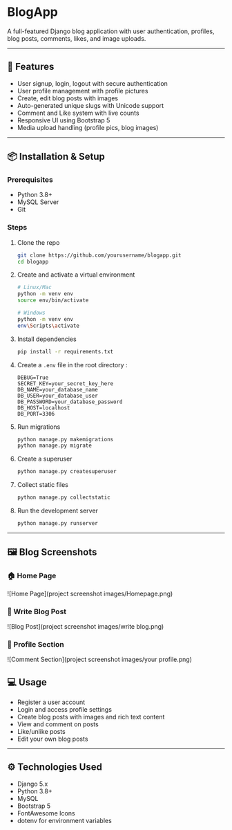 # BlogApp

A full-featured Django blog application with user authentication, profiles, blog posts, comments, likes, and image uploads.

---

## 🚀 Features

- User signup, login, logout with secure authentication  
- User profile management with profile pictures  
- Create, edit blog posts with images  
- Auto-generated unique slugs with Unicode support  
- Comment and Like system with live counts  
- Responsive UI using Bootstrap 5  
- Media upload handling (profile pics, blog images)  

---

## 📦 Installation & Setup

### Prerequisites

- Python 3.8+  
- MySQL Server  
- Git  

### Steps

1. Clone the repo

    ```bash
    git clone https://github.com/yourusername/blogapp.git
    cd blogapp
    ```

2. Create and activate a virtual environment

    ```bash
    # Linux/Mac
    python -m venv env
    source env/bin/activate

    # Windows
    python -m venv env
    env\Scripts\activate
    ```

3. Install dependencies

    ```bash
    pip install -r requirements.txt
    ```

4. Create a `.env` file in the root directory :

    ```
    DEBUG=True
    SECRET_KEY=your_secret_key_here
    DB_NAME=your_database_name
    DB_USER=your_database_user
    DB_PASSWORD=your_database_password
    DB_HOST=localhost
    DB_PORT=3306
    ```

5. Run migrations

    ```bash
    python manage.py makemigrations
    python manage.py migrate
    ```

6. Create a superuser

    ```bash
    python manage.py createsuperuser
    ```

7. Collect static files

    ```bash
    python manage.py collectstatic
    ```

8. Run the development server

    ```bash
    python manage.py runserver
    ```

---
## 🖼️ Blog Screenshots

### 🏠 Home Page
![Home Page](project screenshot images/Homepage.png)

### 📝 Write Blog Post
![Blog Post](project screenshot images/write blog.png)

### 💬 Profile Section
![Comment Section](project screenshot images/your profile.png)


## 💻 Usage

- Register a user account  
- Login and access profile settings  
- Create blog posts with images and rich text content  
- View and comment on posts  
- Like/unlike posts  
- Edit your own blog posts  

---

## ⚙️ Technologies Used

- Django 5.x  
- Python 3.8+  
- MySQL  
- Bootstrap 5  
- FontAwesome Icons  
- dotenv for environment variables  
